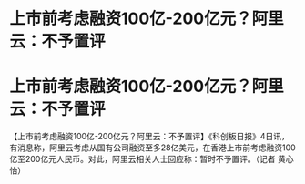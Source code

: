 # 上市前考虑融资100亿-200亿元？阿里云：不予置评

# 上市前考虑融资100亿-200亿元？阿里云：不予置评

【上市前考虑融资100亿-200亿元？阿里云：不予置评】《科创板日报》4日讯，有消息称，阿里云考虑从国有公司融资至多28亿美元，在香港上市前考虑融资100亿至200亿元人民币。对此，阿里云相关人士回应称：暂时不予置评。（记者
黄心怡）

